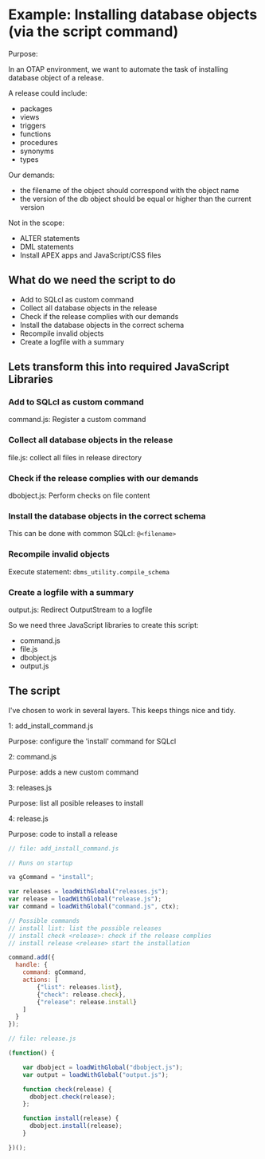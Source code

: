 # Example: Installing database objects (via the script command)

Purpose:

In an OTAP environment, we want to automate the task of installing database object of a release.

A release could include:
- packages
- views
- triggers
- functions
- procedures
- synonyms
- types

Our demands:
- the filename of the object should correspond with the object name
- the version of the db object should be equal or higher than the current version

Not in the scope:
- ALTER statements
- DML statements
- Install APEX apps and JavaScript/CSS files

## What do we need the script to do
- Add to SQLcl as custom command
- Collect all database objects in the release
- Check if the release complies with our demands
- Install the database objects in the correct schema
- Recompile invalid objects
- Create a logfile with a summary

## Lets transform this into required JavaScript Libraries

### Add to SQLcl as custom command
command.js: Register a custom command

### Collect all database objects in the release
file.js: collect all files in release directory

### Check if the release complies with our demands
dbobject.js: Perform checks on file content

### Install the database objects in the correct schema

This can be done with common SQLcl: `@<filename>`

### Recompile invalid objects
Execute statement: `dbms_utility.compile_schema`

### Create a logfile with a summary
output.js: Redirect OutputStream to a logfile

So we need three JavaScript libraries to create this script:
- command.js
- file.js
- dbobject.js
- output.js

## The script

I've chosen to work in several layers. This keeps things nice and tidy.

1: add_install_command.js

Purpose: configure the 'install' command for SQLcl

2: command.js

Purpose: adds a new custom command

3: releases.js

Purpose: list all posible releases to install

4: release.js

Purpose: code to install a release

```javascript
// file: add_install_command.js

// Runs on startup

va gCommand = "install";

var releases = loadWithGlobal("releases.js");
var release = loadWithGlobal("release.js");
var command = loadWithGlobal("command.js", ctx);

// Possible commands
// install list: list the possible releases
// install check <release>: check if the release complies
// install release <release> start the installation

command.add({
  handle: {
    command: gCommand,
    actions: [
        {"list": releases.list},
        {"check": release.check},
        {"release": release.install}
    ]
  }
});


```

```javascript
// file: release.js

(function() {

    var dbobject = loadWithGlobal("dbobject.js");
    var output = loadWithGlobal("output.js");

    function check(release) {
      dbobject.check(release);
    };

    function install(release) {
      dbobject.install(release);
    }

})();

```
